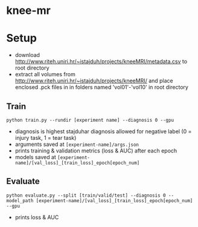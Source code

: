 # knee-mr

# Setup

- download http://www.riteh.uniri.hr/~istajduh/projects/kneeMRI/metadata.csv to root directory
- extract all volumes from http://www.riteh.uniri.hr/~istajduh/projects/kneeMRI/ and place enclosed .pck files in in folders named 'vol01'-'vol10' in root directory

## Train

`python train.py --rundir [experiment name] --diagnosis 0 --gpu`

- diagnosis is highest stajduhar diagnosis allowed for negative label (0 = injury task, 1 = tear task)
- arguments saved at `[experiment-name]/args.json`
- prints training & validation metrics (loss & AUC) after each epoch
- models saved at `[experiment-name]/[val_loss]_[train_loss]_epoch[epoch_num]`

## Evaluate

`python evaluate.py --split [train/valid/test] --diagnosis 0 --model_path [experiment-name]/[val_loss]_[train_loss]_epoch[epoch_num] --gpu`

- prints loss & AUC
